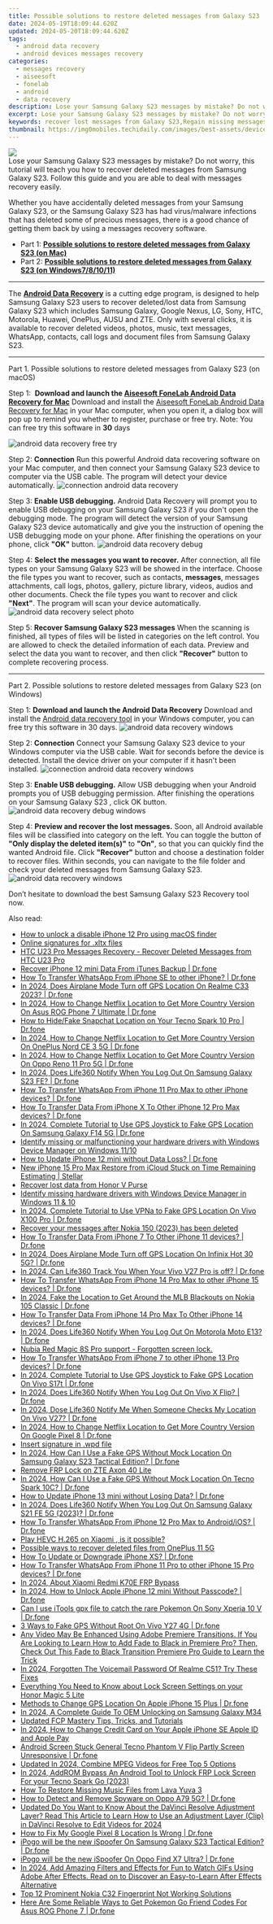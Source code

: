 ```yaml
---
title: Possible solutions to restore deleted messages from Galaxy S23
date: 2024-05-19T18:09:44.620Z
updated: 2024-05-20T18:09:44.620Z
tags: 
  - android data recovery
  - android devices messages recovery
categories: 
  - messages recovery
  - aiseesoft
  - fonelab
  - android
  - data recovery
description: Lose your Samsung Galaxy S23 messages by mistake? Do not worry, this tutorial will teach you how to recover deleted messages from Samsung Galaxy S23. Follow this guide and you are able to deal with messages recovery easily.
excerpt: Lose your Samsung Galaxy S23 messages by mistake? Do not worry, this tutorial will teach you how to recover deleted messages from Samsung Galaxy S23. Follow this guide and you are able to deal with messages recovery easily.
keywords: recover lost messages from Galaxy S23,Regain missing messages on Samsung Galaxy S23,broken Samsung Galaxy S23 messages recovery solution,Unerase messages from Samsung,undelete messages from Samsung Galaxy S23,recover lost text messages from Galaxy S23,how to restore your files from Galaxy S23,my messages deleted from Samsung Galaxy S23 how to undo messages,lost all messages in Samsung Galaxy S23 again,Samsung deleted messages,how can i get messages back on Samsung,how can i find my deleted messages Samsung
thumbnail: https://img0mobiles.techidaily.com/images/best-assets/devices/samsung/samsung-galaxy-s23/3.jpg
---
```


<img src="https://img0mobiles.techidaily.com/images/best-assets/devices/samsung/samsung-galaxy-s23/3.jpg" class="atpl-imgstyle"  />

<div class="atpl-content atpl-for-fonelab-android recover-messages">

<div class="atpl-post-description-part-1">
Lose your Samsung Galaxy S23 messages by mistake? Do not worry, this tutorial will teach you how to recover deleted messages from Samsung Galaxy S23. Follow this guide and you are able to deal with messages recovery easily.
</div>




<div class="atpl-post-description-part-2">
<div class="tpl-content-sub-paragraph-normal">
  <p>
    Whether you have accidentally deleted messages from your Samsung Galaxy S23, or the Samsung Galaxy S23 has had virus/malware infections that has deleted some of precious messages, there is a good chance of getting them back by using a messages recovery software.
  </p>
</div>
</div>

<ul>
  <li>Part 1: <strong><a href="#p1">Possible solutions to restore deleted messages from Galaxy S23 (on Mac)</a></strong></li>
  <li>Part 2: <strong><a href="#p2">Possible solutions to restore deleted messages from Galaxy S23 (on Windows7/8/10/11)</a></strong></li>
</ul>

<hr>
<div class="atpl-post-description-part-3">
<div class="tpl-content-sub-paragraph-normal">
  <p>
      The <a href="https://tools.techidaily.com/aiseesoft-android-data-recovery/" ><strong>Android Data Recovery</strong></a> is a cutting edge program, is designed to help Samsung Galaxy S23 users to recover deleted/lost data from Samsung Galaxy S23 which includes Samsung Galaxy, Google Nexus, LG, Sony, HTC, Motorola, Huawei, OnePlus, AUSU and ZTE. Only with several clicks, it is available to recover deleted videos, photos, music, text messages, WhatsApp, contacts, call logs and document files from Samsung Galaxy S23.
  </p>
</div>
</div>


<!-- Part 1 -->
<a id="p1" name="p1" ></a><hr>

<div>
  <span class="atpl-step-part-style">Part 1. Possible solutions to restore deleted messages from Galaxy S23 (on macOS)</span>
</div>  

<span class="atpl-stepstyle-a"><span>Step 1: </span></span> <strong>Download and launch the <a href="https://tools.techidaily.com/aiseesoft-android-data-recovery-for-mac/" >Aiseesoft FoneLab Android Data Recovery for Mac</a></strong>
Download and install the <a href="https://tools.techidaily.com/aiseesoft-android-data-recovery-for-mac/" >Aiseesoft FoneLab Android Data Recovery for Mac</a> in your Mac computer, when you open it, a dialog box will pop up to remind you whether to register, purchase or free try.
Note: You can free try this software in <strong>30</strong> days

<img src="https://tools.techidaily.com/images/apps/aiseesoft/android-data-recovery/mac-free-try.png" class="atpl-imgstyle" alt="android data recovery free try" />

<span class="atpl-stepstyle-a"><span>Step 2: </span></span> <strong>Connection</strong>
Run this powerful Android data recovering software on your Mac computer, and then connect your Samsung Galaxy S23 device to computer via the USB cable. The program will detect your device automatically.
<img src="https://tools.techidaily.com/images/apps/aiseesoft/android-data-recovery/mac-connection-interface.jpg" class="atpl-imgstyle" alt="connection android data recovery" />

<span class="atpl-stepstyle-a"><span>Step 3: </span></span> <strong>Enable USB debugging.</strong>
Android Data Recovery will prompt you to enable USB debugging on your Samsung Galaxy S23  if you don't open the debugging mode. The program will detect the version of your Samsung Galaxy S23 device automatically and give you the instruction of opening the USB debugging mode on your phone. After finishing the operations on your phone, click <strong>"OK"</strong> button.
<img src="https://tools.techidaily.com/images/apps/aiseesoft/android-data-recovery/mac-android-usb-debug.jpg"  class="atpl-imgstyle" alt="android data recovery debug" />

<span class="atpl-stepstyle-a"><span>Step 4: </span></span> <strong>Select the messages you want to recover.</strong>
After connection, all file types on your Samsung Galaxy S23 will be showed in the interface. Choose the file types you want to recover, such as contacts, <strong>messages</strong>, messages attachments, call logs, photos, gallery, picture library, videos, audios and other documents. Check the file types you want to recover and click  <b>"Next"</b>. The program will scan your device automatically.
<img src="https://tools.techidaily.com/images/apps/aiseesoft/android-data-recovery/mac-choose-type-messages.jpg" class="atpl-imgstyle" alt="android data recovery select photo" />

<span class="atpl-stepstyle-a"><span>Step 5: </span></span> <strong>Recover Samsung Galaxy S23 messages</strong>
When the scanning is finished, all types of files will be listed in categories on the left control. You are allowed to check the detailed information of each data. Preview and select the data you want to recover, and then click <b>"Recover"</b> button to complete recovering process.

<a id="p2" name="p2"></a><hr>

<div class="atpl-step-part-style">Part 2. Possible solutions to restore deleted messages from Galaxy S23 (on Windows)</div>

<span class="atpl-stepstyle-a"><span>Step 1: </span></span> <strong>Download and launch the Android Data Recovery</strong>
Download and install the <a href="https://tools.techidaily.com/aiseesoft-android-data-recovery-for-win/" >Android data recovery tool</a> in your Windows computer, you can free try this software in 30 days.
<img src="https://tools.techidaily.com/images/apps/aiseesoft/android-data-recovery/win-start-interface.png"  class="atpl-imgstyle" alt="android data recovery windows" />

<span class="atpl-stepstyle-a"><span>Step 2: </span></span> <strong>Connection</strong>
Connect your Samsung Galaxy S23 device to your Windows computer via the USB cable. Wait for seconds before the device is detected. Install the device driver on your computer if it hasn't been installed.
<img src="https://tools.techidaily.com/images/apps/aiseesoft/android-data-recovery/win-connection-interface.png" class="atpl-imgstyle" alt="connection android data recovery windows" />

<span class="atpl-stepstyle-a"><span>Step 3: </span></span> <strong>Enable USB debugging.</strong>
Allow USB debugging when your Android prompts you of USB debugging permission. After finishing the operations on your Samsung Galaxy S23 , click OK button.
<img src="https://tools.techidaily.com/images/apps/aiseesoft/android-data-recovery/win-android-usb-debug.png" class="atpl-imgstyle" alt="android data recovery debug windows" />

<span class="atpl-stepstyle-a"><span>Step 4: </span></span> <strong>Preview and recover the lost messages.</strong>
Soon, all Android available files will be classified into category on the left. You can toggle the button of <b>"Only display the deleted item(s)"</b> to <b>"On"</b>, so that you can quickly find the wanted Android file. Click <b>"Recover"</b> button and choose a destination folder to recover files. Within seconds, you can navigate to the file folder and check your deleted messages from Samsung Galaxy S23.
<img src="https://tools.techidaily.com/images/apps/aiseesoft/android-data-recovery/win-recover-messages.jpg" class="atpl-imgstyle" alt="android data recovery windows" />

<div class="atpl-post-description-part-4">
<div class="tpl-content-sub-paragraph-normal">
    <p>
        Don’t hesitate to download the best Samsung Galaxy S23 Recovery tool now.
    </p>
</div>
</div>

<ins class="adsbygoogle"
     style="display:block"
     data-ad-client="ca-pub-7571918770474297"
     data-ad-slot="8358498916"
     data-ad-format="auto"
     data-full-width-responsive="true"></ins>



</div>
<ins class="adsbygoogle"
    style="display:block"
    data-ad-format="autorelaxed"
    data-ad-client="ca-pub-7571918770474297"
    data-ad-slot="1223367746"></ins>

<span class="atpl-alsoreadstyle">Also read:</span>
<div><ul>
<li><a href="https://review-topics.techidaily.com/how-to-unlock-a-disable-iphone-12-pro-using-macos-finder-by-drfone-ios-unlock-ios-unlock/"><u>How to unlock a disable iPhone 12 Pro using macOS finder</u></a></li>
<li><a href="https://review-topics.techidaily.com/online-signatures-for-xltx-files-by-ldigisigner-sign-a-excel-sign-a-excel/"><u>Online signatures for .xltx files</u></a></li>
<li><a href="https://review-topics.techidaily.com/htc-u23-pro-messages-recovery-recover-deleted-messages-from-htc-u23-pro-by-fonelab-android-recover-messages/"><u>HTC U23 Pro Messages Recovery - Recover Deleted Messages from HTC U23 Pro</u></a></li>
<li><a href="https://review-topics.techidaily.com/recover-iphone-12-mini-data-from-itunes-backup-drfone-by-drfone-ios-data-recovery-ios-data-recovery/"><u>Recover iPhone 12 mini Data From iTunes Backup | Dr.fone</u></a></li>
<li><a href="https://review-topics.techidaily.com/how-to-transfer-whatsapp-from-iphone-se-to-other-iphone-drfone-by-drfone-transfer-whatsapp-from-ios-transfer-whatsapp-from-ios/"><u>How To Transfer WhatsApp From iPhone SE to other iPhone? | Dr.fone</u></a></li>
<li><a href="https://review-topics.techidaily.com/in-2024-does-airplane-mode-turn-off-gps-location-on-realme-c33-2023-drfone-by-drfone-virtual-android/"><u>In 2024, Does Airplane Mode Turn off GPS Location On Realme C33 2023? | Dr.fone</u></a></li>
<li><a href="https://review-topics.techidaily.com/in-2024-how-to-change-netflix-location-to-get-more-country-version-on-asus-rog-phone-7-ultimate-drfone-by-drfone-virtual-android/"><u>In 2024, How to Change Netflix Location to Get More Country Version On Asus ROG Phone 7 Ultimate | Dr.fone</u></a></li>
<li><a href="https://review-topics.techidaily.com/how-to-hidefake-snapchat-location-on-your-tecno-spark-10-pro-drfone-by-drfone-virtual-android/"><u>How to Hide/Fake Snapchat Location on Your Tecno Spark 10 Pro | Dr.fone</u></a></li>
<li><a href="https://review-topics.techidaily.com/in-2024-how-to-change-netflix-location-to-get-more-country-version-on-oneplus-nord-ce-3-5g-drfone-by-drfone-virtual-android/"><u>In 2024, How to Change Netflix Location to Get More Country Version On OnePlus Nord CE 3 5G | Dr.fone</u></a></li>
<li><a href="https://review-topics.techidaily.com/in-2024-how-to-change-netflix-location-to-get-more-country-version-on-oppo-reno-11-pro-5g-drfone-by-drfone-virtual-android/"><u>In 2024, How to Change Netflix Location to Get More Country Version On Oppo Reno 11 Pro 5G | Dr.fone</u></a></li>
<li><a href="https://review-topics.techidaily.com/in-2024-does-life360-notify-when-you-log-out-on-samsung-galaxy-s23-fe-drfone-by-drfone-virtual-android/"><u>In 2024, Does Life360 Notify When You Log Out On Samsung Galaxy S23 FE? | Dr.fone</u></a></li>
<li><a href="https://review-topics.techidaily.com/how-to-transfer-whatsapp-from-iphone-11-pro-max-to-other-iphone-devices-drfone-by-drfone-transfer-whatsapp-from-ios-transfer-whatsapp-from-ios/"><u>How To Transfer WhatsApp From iPhone 11 Pro Max to other iPhone devices? | Dr.fone</u></a></li>
<li><a href="https://review-topics.techidaily.com/how-to-transfer-data-from-iphone-x-to-other-iphone-12-pro-max-devices-drfone-by-drfone-transfer-data-from-ios-transfer-data-from-ios/"><u>How To Transfer Data From iPhone X To Other iPhone 12 Pro Max devices? | Dr.fone</u></a></li>
<li><a href="https://review-topics.techidaily.com/in-2024-complete-tutorial-to-use-gps-joystick-to-fake-gps-location-on-samsung-galaxy-f14-5g-drfone-by-drfone-virtual-android/"><u>In 2024, Complete Tutorial to Use GPS Joystick to Fake GPS Location On Samsung Galaxy F14 5G | Dr.fone</u></a></li>
<li><a href="https://review-topics.techidaily.com/identify-missing-or-malfunctioning-your-hardware-drivers-with-windows-device-manager-on-windows-1110-by-drivereasy-guide/"><u>Identify missing or malfunctioning your hardware drivers with Windows Device Manager on Windows 11/10</u></a></li>
<li><a href="https://review-topics.techidaily.com/how-to-update-iphone-12-mini-without-data-loss-drfone-by-drfone-ios-system-repair-ios-system-repair/"><u>How to Update iPhone 12 mini without Data Loss? | Dr.fone</u></a></li>
<li><a href="https://review-topics.techidaily.com/new-iphone-15-pro-max-restore-from-icloud-stuck-on-time-remaining-estimating-stellar-by-stellar-data-recovery-ios-iphone-data-recovery/"><u>New iPhone 15 Pro Max Restore from iCloud Stuck on Time Remaining Estimating | Stellar</u></a></li>
<li><a href="https://review-topics.techidaily.com/recover-lost-data-from-honor-v-purse-by-fonelab-android-recover-data/"><u>Recover lost data from Honor V Purse</u></a></li>
<li><a href="https://review-topics.techidaily.com/identify-missing-hardware-drivers-with-windows-device-manager-in-windows-11-and-10-by-drivereasy-guide/"><u>Identify missing hardware drivers with Windows Device Manager in Windows 11 & 10</u></a></li>
<li><a href="https://review-topics.techidaily.com/in-2024-complete-tutorial-to-use-vpna-to-fake-gps-location-on-vivo-x100-pro-drfone-by-drfone-virtual-android/"><u>In 2024, Complete Tutorial to Use VPNa to Fake GPS Location On Vivo X100 Pro | Dr.fone</u></a></li>
<li><a href="https://review-topics.techidaily.com/recover-your-messages-after-nokia-150-2023-has-been-deleted-by-fonelab-android-recover-messages/"><u>Recover your messages after Nokia 150 (2023) has been deleted</u></a></li>
<li><a href="https://review-topics.techidaily.com/how-to-transfer-data-from-iphone-7-to-other-iphone-11-devices-drfone-by-drfone-transfer-data-from-ios-transfer-data-from-ios/"><u>How To Transfer Data From iPhone 7 To Other iPhone 11 devices? | Dr.fone</u></a></li>
<li><a href="https://review-topics.techidaily.com/in-2024-does-airplane-mode-turn-off-gps-location-on-infinix-hot-30-5g-drfone-by-drfone-virtual-android/"><u>In 2024, Does Airplane Mode Turn off GPS Location On Infinix Hot 30 5G? | Dr.fone</u></a></li>
<li><a href="https://review-topics.techidaily.com/in-2024-can-life360-track-you-when-your-vivo-v27-pro-is-off-drfone-by-drfone-virtual-android/"><u>In 2024, Can Life360 Track You When Your Vivo V27 Pro is off? | Dr.fone</u></a></li>
<li><a href="https://review-topics.techidaily.com/how-to-transfer-whatsapp-from-iphone-14-pro-max-to-other-iphone-15-devices-drfone-by-drfone-transfer-whatsapp-from-ios-transfer-whatsapp-from-ios/"><u>How To Transfer WhatsApp From iPhone 14 Pro Max to other iPhone 15 devices? | Dr.fone</u></a></li>
<li><a href="https://review-topics.techidaily.com/in-2024-fake-the-location-to-get-around-the-mlb-blackouts-on-nokia-105-classic-drfone-by-drfone-virtual-android/"><u>In 2024, Fake the Location to Get Around the MLB Blackouts on Nokia 105 Classic | Dr.fone</u></a></li>
<li><a href="https://review-topics.techidaily.com/how-to-transfer-data-from-iphone-14-pro-max-to-other-iphone-14-devices-drfone-by-drfone-transfer-data-from-ios-transfer-data-from-ios/"><u>How To Transfer Data From iPhone 14 Pro Max To Other iPhone 14 devices? | Dr.fone</u></a></li>
<li><a href="https://review-topics.techidaily.com/in-2024-does-life360-notify-when-you-log-out-on-motorola-moto-e13-drfone-by-drfone-virtual-android/"><u>In 2024, Does Life360 Notify When You Log Out On Motorola Moto E13? | Dr.fone</u></a></li>
<li><a href="https://review-topics.techidaily.com/nubia-red-magic-8s-pro-support-forgotten-screen-lock-by-drfone-android-unlock-android-unlock/"><u>Nubia Red Magic 8S Pro support - Forgotten screen lock.</u></a></li>
<li><a href="https://review-topics.techidaily.com/how-to-transfer-whatsapp-from-iphone-7-to-other-iphone-13-pro-devices-drfone-by-drfone-transfer-whatsapp-from-ios-transfer-whatsapp-from-ios/"><u>How To Transfer WhatsApp From iPhone 7 to other iPhone 13 Pro devices? | Dr.fone</u></a></li>
<li><a href="https://review-topics.techidaily.com/in-2024-complete-tutorial-to-use-gps-joystick-to-fake-gps-location-on-vivo-s17t-drfone-by-drfone-virtual-android/"><u>In 2024, Complete Tutorial to Use GPS Joystick to Fake GPS Location On Vivo S17t | Dr.fone</u></a></li>
<li><a href="https://review-topics.techidaily.com/in-2024-does-life360-notify-when-you-log-out-on-vivo-x-flip-drfone-by-drfone-virtual-android/"><u>In 2024, Does Life360 Notify When You Log Out On Vivo X Flip? | Dr.fone</u></a></li>
<li><a href="https://review-topics.techidaily.com/in-2024-dose-life360-notify-me-when-someone-checks-my-location-on-vivo-v27-drfone-by-drfone-virtual-android/"><u>In 2024, Dose Life360 Notify Me When Someone Checks My Location On Vivo V27? | Dr.fone</u></a></li>
<li><a href="https://review-topics.techidaily.com/in-2024-how-to-change-netflix-location-to-get-more-country-version-on-google-pixel-8-drfone-by-drfone-virtual-android/"><u>In 2024, How to Change Netflix Location to Get More Country Version On Google Pixel 8 | Dr.fone</u></a></li>
<li><a href="https://review-topics.techidaily.com/insert-signature-in-wpd-file-by-ldigisigner-sign-a-word-sign-a-word/"><u>Insert signature in .wpd file</u></a></li>
<li><a href="https://review-topics.techidaily.com/in-2024-how-can-i-use-a-fake-gps-without-mock-location-on-samsung-galaxy-s23-tactical-edition-drfone-by-drfone-virtual-android/"><u>In 2024, How Can I Use a Fake GPS Without Mock Location On Samsung Galaxy S23 Tactical Edition? | Dr.fone</u></a></li>
<li><a href="https://review-topics.techidaily.com/remove-frp-lock-on-zte-axon-40-lite-by-drfone-android-unlock-remove-google-frp/"><u>Remove FRP Lock on ZTE Axon 40 Lite</u></a></li>
<li><a href="https://review-topics.techidaily.com/in-2024-how-can-i-use-a-fake-gps-without-mock-location-on-tecno-spark-10c-drfone-by-drfone-virtual-android/"><u>In 2024, How Can I Use a Fake GPS Without Mock Location On Tecno Spark 10C? | Dr.fone</u></a></li>
<li><a href="https://review-topics.techidaily.com/how-to-update-iphone-13-mini-without-losing-data-drfone-by-drfone-ios-system-repair-ios-system-repair/"><u>How to Update iPhone 13 mini without Losing Data? | Dr.fone</u></a></li>
<li><a href="https://review-topics.techidaily.com/in-2024-does-life360-notify-when-you-log-out-on-samsung-galaxy-s21-fe-5g-2023-drfone-by-drfone-virtual-android/"><u>In 2024, Does Life360 Notify When You Log Out On Samsung Galaxy S21 FE 5G (2023)? | Dr.fone</u></a></li>
<li><a href="https://review-topics.techidaily.com/how-to-transfer-whatsapp-from-iphone-12-pro-max-to-androidios-drfone-by-drfone-transfer-whatsapp-from-ios-transfer-whatsapp-from-ios/"><u>How To Transfer WhatsApp From iPhone 12 Pro Max to Android/iOS? | Dr.fone</u></a></li>
<li><a href="https://review-topics.techidaily.com/play-hevc-h-265-on-xiaomi-is-it-possible-by-aiseesoft-video-converter-play-hevc-video-on-android/"><u>Play HEVC H.265 on Xiaomi , is it possible?</u></a></li>
<li><a href="https://review-topics.techidaily.com/possible-ways-to-recover-deleted-files-from-oneplus-11-5g-by-fonelab-android-recover-data/"><u>Possible ways to recover deleted files from OnePlus 11 5G</u></a></li>
<li><a href="https://review-topics.techidaily.com/how-to-update-or-downgrade-iphone-xs-drfone-by-drfone-ios-system-repair-ios-system-repair/"><u>How To Update or Downgrade iPhone XS? | Dr.fone</u></a></li>
<li><a href="https://review-topics.techidaily.com/how-to-transfer-whatsapp-from-iphone-11-pro-to-other-iphone-15-pro-devices-drfone-by-drfone-transfer-whatsapp-from-ios-transfer-whatsapp-from-ios/"><u>How To Transfer WhatsApp From iPhone 11 Pro to other iPhone 15 Pro devices? | Dr.fone</u></a></li>
<li><a href="https://bypass-frp.techidaily.com/in-2024-about-xiaomi-redmi-k70e-frp-bypass-by-drfone-android/"><u>In 2024, About Xiaomi Redmi K70E FRP Bypass</u></a></li>
<li><a href="https://iphone-unlock.techidaily.com/in-2024-how-to-unlock-apple-iphone-12-mini-without-passcode-drfone-by-drfone-ios/"><u>In 2024, How to Unlock Apple iPhone 12 mini Without Passcode? | Dr.fone</u></a></li>
<li><a href="https://android-pokemon-go.techidaily.com/can-i-use-itools-gpx-file-to-catch-the-rare-pokemon-on-sony-xperia-10-v-drfone-by-drfone-virtual-android/"><u>Can I use iTools gpx file to catch the rare Pokemon On Sony Xperia 10 V | Dr.fone</u></a></li>
<li><a href="https://location-fake.techidaily.com/3-ways-to-fake-gps-without-root-on-vivo-y27-4g-drfone-by-drfone-virtual-android/"><u>3 Ways to Fake GPS Without Root On Vivo Y27 4G | Dr.fone</u></a></li>
<li><a href="https://ai-editing-video.techidaily.com/any-video-may-be-enhanced-using-adobe-premiere-transitions-if-you-are-looking-to-learn-how-to-add-fade-to-black-in-premiere-pro-then-check-out-this-fade-to-/"><u>Any Video May Be Enhanced Using Adobe Premiere Transitions. If You Are Looking to Learn How to Add Fade to Black in Premiere Pro? Then, Check Out This Fade to Black Transition Premiere Pro Guide to Learn the Trick</u></a></li>
<li><a href="https://easy-unlock-android.techidaily.com/in-2024-forgotten-the-voicemail-password-of-realme-c51-try-these-fixes-by-drfone-android/"><u>In 2024, Forgotten The Voicemail Password Of Realme C51? Try These Fixes</u></a></li>
<li><a href="https://unlock-android.techidaily.com/everything-you-need-to-know-about-lock-screen-settings-on-your-honor-magic-5-lite-by-drfone-android/"><u>Everything You Need to Know about Lock Screen Settings on your Honor Magic 5 Lite</u></a></li>
<li><a href="https://fake-location.techidaily.com/methods-to-change-gps-location-on-apple-iphone-15-plus-drfone-by-drfone-virtual-ios/"><u>Methods to Change GPS Location On Apple iPhone 15 Plus | Dr.fone</u></a></li>
<li><a href="https://android-unlock.techidaily.com/in-2024-a-complete-guide-to-oem-unlocking-on-samsung-galaxy-m34-by-drfone-android/"><u>In 2024, A Complete Guide To OEM Unlocking on Samsung Galaxy M34</u></a></li>
<li><a href="https://ai-vdieo-software.techidaily.com/updated-fcp-mastery-tips-tricks-and-tutorials/"><u>Updated FCP Mastery Tips, Tricks, and Tutorials</u></a></li>
<li><a href="https://apple-account.techidaily.com/in-2024-how-to-change-credit-card-on-your-apple-iphone-se-apple-id-and-apple-pay-by-drfone-ios/"><u>In 2024, How to Change Credit Card on Your Apple iPhone SE Apple ID and Apple Pay</u></a></li>
<li><a href="https://howto.techidaily.com/android-screen-stuck-general-tecno-phantom-v-flip-partly-screen-unresponsive-drfone-by-drfone-fix-android-problems-fix-android-problems/"><u>Android Screen Stuck General Tecno Phantom V Flip Partly Screen Unresponsive | Dr.fone</u></a></li>
<li><a href="https://ai-video-apps.techidaily.com/updated-in-2024-combine-mpeg-videos-for-free-top-5-options/"><u>Updated In 2024, Combine MPEG Videos for Free Top 5 Options</u></a></li>
<li><a href="https://bypass-frp.techidaily.com/in-2024-addrom-bypass-an-android-tool-to-unlock-frp-lock-screen-for-your-tecno-spark-go-2023-by-drfone-android/"><u>In 2024, AddROM Bypass An Android Tool to Unlock FRP Lock Screen For your Tecno Spark Go (2023)</u></a></li>
<li><a href="https://blog-min.techidaily.com/how-to-restore-missing-music-files-from-lava-yuva-3-by-fonelab-android-recover-music/"><u>How To  Restore Missing Music Files from Lava Yuva 3</u></a></li>
<li><a href="https://android-location-track.techidaily.com/how-to-detect-and-remove-spyware-on-oppo-a79-5g-drfone-by-drfone-virtual-android/"><u>How to Detect and Remove Spyware on Oppo A79 5G? | Dr.fone</u></a></li>
<li><a href="https://ai-video-editing.techidaily.com/1713962526973-updated-do-you-want-to-know-about-the-davinci-resolve-adjustment-layer-read-this-article-to-learn-how-to-use-an-adjustment-layer-clip-in-davinci-resolve-to-/"><u>Updated Do You Want to Know About the DaVinci Resolve Adjustment Layer? Read This Article to Learn How to Use an Adjustment Layer (Clip) in DaVinci Resolve to Edit Videos for 2024</u></a></li>
<li><a href="https://fake-location.techidaily.com/how-to-fix-my-google-pixel-8-location-is-wrong-drfone-by-drfone-virtual-android/"><u>How to Fix My Google Pixel 8 Location Is Wrong | Dr.fone</u></a></li>
<li><a href="https://change-location.techidaily.com/ipogo-will-be-the-new-ispoofer-on-samsung-galaxy-s23-tactical-edition-drfone-by-drfone-virtual-android/"><u>iPogo will be the new iSpoofer On Samsung Galaxy S23 Tactical Edition? | Dr.fone</u></a></li>
<li><a href="https://android-pokemon-go.techidaily.com/ipogo-will-be-the-new-ispoofer-on-oppo-find-x7-ultra-drfone-by-drfone-virtual-android/"><u>iPogo will be the new iSpoofer On Oppo Find X7 Ultra? | Dr.fone</u></a></li>
<li><a href="https://ai-video-editing.techidaily.com/in-2024-add-amazing-filters-and-effects-for-fun-to-watch-gifs-using-adobe-after-effects-read-on-to-discover-an-easy-to-learn-after-effects-alternative/"><u>In 2024, Add Amazing Filters and Effects for Fun to Watch GIFs Using Adobe After Effects. Read on to Discover an Easy-to-Learn After Effects Alternative</u></a></li>
<li><a href="https://easy-unlock-android.techidaily.com/top-12-prominent-nokia-c32-fingerprint-not-working-solutions-by-drfone-android/"><u>Top 12 Prominent Nokia C32 Fingerprint Not Working Solutions</u></a></li>
<li><a href="https://android-pokemon-go.techidaily.com/here-are-some-reliable-ways-to-get-pokemon-go-friend-codes-for-asus-rog-phone-7-drfone-by-drfone-virtual-android/"><u>Here Are Some Reliable Ways to Get Pokemon Go Friend Codes For Asus ROG Phone 7 | Dr.fone</u></a></li>
</ul></div>


